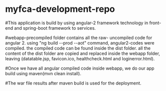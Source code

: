# myfca-development-repo

#This application is build by using angular-2 framework technology in front-end and spring-boot framework to services.

#webapp-precompiled folder contains all the raw- uncompiled code for angular 2. using "ng build --prod --aot" command, angular2-codes were compiled. the compiled code can be found inside the dist folder. all the content of the dist folder are copied and replaced inside the webapp folder, leaving (datatable.jsp, favicon.ico, healthcheck.html and loginerror.html). 

#Once we have all angular compiled code inside webapp, we do our app build using maven(mvn clean install).

#The war file results after maven build is used for the deployment.
